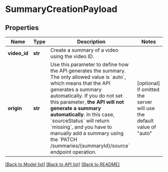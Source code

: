 # SummaryCreationPayload

## Properties
Name | Type | Description | Notes
------------ | ------------- | ------------- | -------------
**video_id** | **str** | Create a summary of a video using the video ID. | 
**origin** | **str** | Use this parameter to define how the API generates the summary. The only allowed value is &#x60;auto&#x60;, which means that the API generates a summary automatically.  If you do not set this parameter, **the API will not generate a summary automatically**.  In this case, &#x60;sourceStatus&#x60; will return &#x60;missing&#x60;, and you have to manually add a summary using the &#x60;PATCH /summaries/{summaryId}/source&#x60; endpoint operation. | [optional]  if omitted the server will use the default value of "auto"

[[Back to Model list]](../README.md#documentation-for-models) [[Back to API list]](../README.md#documentation-for-api-endpoints) [[Back to README]](../README.md)


